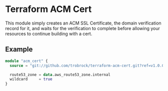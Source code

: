 # Terraform ACM Cert

This module simply creates an ACM SSL Certificate, the domain verification record for it, and waits
for the verification to complete before allowing your resources to continue building with a cert.

## Example

```terraform
module "acm_cert" {
  source = "git://github.com/trobrock/terraform-acm-cert.git?ref=v1.0.0"

  route53_zone = data.aws_route53_zone.internal
  wildcard     = true
}
```
